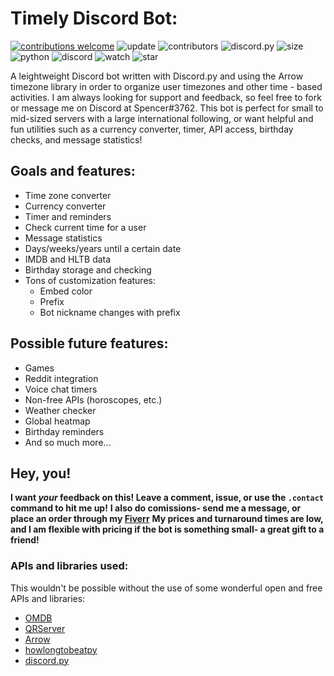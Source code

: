 # Timely Discord Bot:

[![contributions welcome](https://img.shields.io/badge/contributions-welcome-brightgreen.svg?style=flat)](https://github.com/spenmich1/timely/issues)
![update](https://img.shields.io/github/last-commit/spenmich1/timely)
![contributors](https://img.shields.io/github/contributors/spenmich1/timely?color=brightgreen)
![discord.py](https://img.shields.io/badge/discord.py-async-red)
![size](https://img.shields.io/github/languages/code-size/spenmich1/timely)
![python](https://img.shields.io/pypi/pyversions/3)
![discord](https://img.shields.io/badge/discord-Spencer%236969-critical?color=yellow)
![watch](https://img.shields.io/github/watchers/spenmich1/timely?style=social)
![star](https://img.shields.io/github/stars/spenmich1/timely?style=social)

A leightweight Discord bot written with Discord.py and using the Arrow timezone library in order to organize user timezones and other time - based activities. 
I am always looking for support and feedback, so feel free to fork or message me on Discord at Spencer#3762.
This bot is perfect for small to mid-sized servers with a large international following, or want helpful and fun utilities such as a currency converter, timer, API access, birthday checks, and message statistics!

## Goals and features:
- Time zone converter 
- Currency converter
- Timer and reminders
- Check current time for a user
- Message statistics
- Days/weeks/years until a certain date
- IMDB and HLTB data
- Birthday storage and checking
- Tons of customization features:
    - Embed color
    - Prefix
    - Bot nickname changes with prefix


## Possible future features:
- Games
- Reddit integration
- Voice chat timers 
- Non-free APIs (horoscopes, etc.)
- Weather checker
- Global heatmap
- Birthday reminders
- And so much more...

## Hey, you!
**I want *your* feedback on this! Leave a comment, issue, or use the `.contact` command to hit me up!**
**I also do comissions- send me a message, or place an order through my [Fiverr](https://www.fiverr.com/spencer307/make-a-simple-discord-bot)**
**My prices and turnaround times are low, and I am flexible with pricing if the bot is something small- a great gift to a friend!**

### APIs and libraries used:
This wouldn't be possible without the use of some wonderful open and free APIs and libraries:
- [OMDB](http://www.omdbapi.com)
- [QRServer](http://api.qrserver.com)
- [Arrow](https://arrow.readthedocs.io/en/latest/)
- [howlongtobeatpy](https://pypi.org/project/howlongtobeatpy/)
- [discord.py](https://pypi.org/project/discord.py/)
